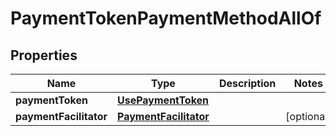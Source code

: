

# PaymentTokenPaymentMethodAllOf

## Properties

Name | Type | Description | Notes
------------ | ------------- | ------------- | -------------
**paymentToken** | [**UsePaymentToken**](UsePaymentToken.md) |  | 
**paymentFacilitator** | [**PaymentFacilitator**](PaymentFacilitator.md) |  |  [optional]




